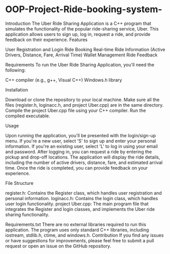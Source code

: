# OOP-Project-Ride-booking-system-
Introduction
The Uber Ride Sharing Application is a C++ program that simulates the functionality of the popular ride-sharing service, Uber. This application allows users to sign up, log in, request a ride, and provide feedback on their experience.
Features

User Registration and Login
Ride Booking
Real-time Ride Information (Active Drivers, Distance, Fare, Arrival Time)
Wallet Management
Ride Feedback

Requirements
To run the Uber Ride Sharing Application, you'll need the following:

C++ compiler (e.g., g++, Visual C++)
Windows.h library

Installation

Download or clone the repository to your local machine.
Make sure all the files (register.h, loginacc.h, and project Uber.cpp) are in the same directory.
Compile the project Uber.cpp file using your C++ compiler.
Run the compiled executable.

Usage

Upon running the application, you'll be presented with the login/sign-up menu.
If you're a new user, select 'S' to sign up and enter your personal information.
If you're an existing user, select 'L' to log in using your email and password.
After logging in, you can request a ride by entering the pickup and drop-off locations.
The application will display the ride details, including the number of active drivers, distance, fare, and estimated arrival time.
Once the ride is completed, you can provide feedback on your experience.

File Structure

register.h: Contains the Register class, which handles user registration and personal information.
loginacc.h: Contains the login class, which handles user login functionality.
project Uber.cpp: The main program file that integrates the Register and login classes, and implements the Uber ride sharing functionality.

Requirements.txt
There are no external libraries required to run this application. The program uses only standard C++ libraries, including iostream, stdlib.h, ctime, and windows.h.
Contribution
If you find any issues or have suggestions for improvements, please feel free to submit a pull request or open an issue on the GitHub repository.
